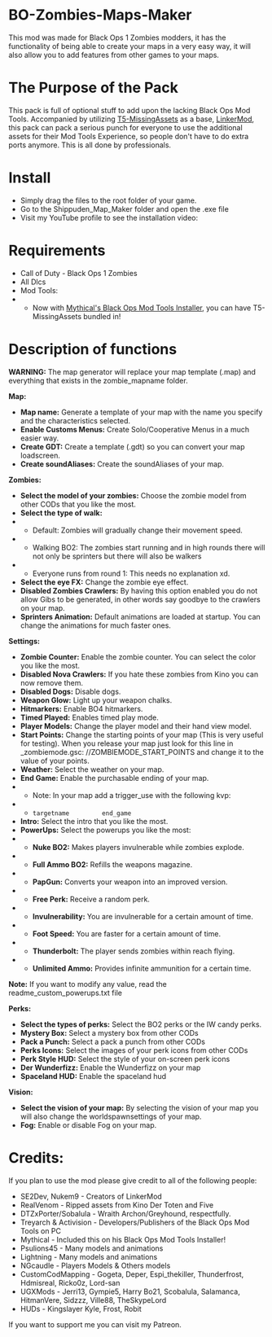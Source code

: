 # BO-Zombies-Maps-Maker

This mod was made for Black Ops 1 Zombies modders, it has the functionality of being able to create your maps in a very easy way, it will also allow you to add features from other games to your maps.

# The Purpose of the Pack
This pack is full of optional stuff to add upon the lacking Black Ops Mod Tools. Accompanied by utilizing [T5-MissingAssets](https://github.com/VenomModding/T5-MissingAssets "T5-MissingAssets") as a base, [LinkerMod](https://github.com/Nukem9/LinkerMod "LinkerMod"), this pack can pack a serious punch for everyone to use the additional assets for their Mod Tools Experience, so people don't have to do extra ports anymore. This is all done by professionals.

# Install
- Simply drag the files to the root folder of your game.
- Go to the Shippuden_Map_Maker folder and open the .exe file
- Visit my YouTube profile to see the installation video: 

# Requirements
- Call of Duty - Black Ops 1 Zombies
- All Dlcs
- Mod Tools:
- - Now with [Mythical's Black Ops Mod Tools Installer](https://github.com/Mythical-Github/Black-Ops-Mod-Tools-Installer "Mythical's Black Ops Mod Tools Installer"), you can have T5-MissingAssets bundled in!

# Description of functions

**WARNING:** The map generator will replace your map template (.map) and everything that exists in the zombie_mapname folder.

**Map:**
- **Map name:** Generate a template of your map with the name you specify and the characteristics selected.
- **Enable Customs Menus:** Create Solo/Cooperative Menus in a much easier way.
- **Create GDT:** Create a template (.gdt) so you can convert your map loadscreen.
- **Create soundAliases:** Create the soundAliases of your map.

**Zombies:**
- **Select the model of your zombies:** Choose the zombie model from other CODs that you like the most.
- **Select the type of walk:**
- - Default: Zombies will gradually change their movement speed.
- - Walking BO2: The zombies start running and in high rounds there will not only be sprinters but there will also be walkers
- - Everyone runs from round 1: This needs no explanation xd.
- **Select the eye FX:** Change the zombie eye effect.
- **Disabled Zombies Crawlers:** By having this option enabled you do not allow Gibs to be generated, in other words say goodbye to the crawlers on your map.
- **Sprinters Animation:** Default animations are loaded at startup. You can change the animations for much faster ones.

**Settings:**
- **Zombie Counter:** Enable the zombie counter. You can select the color you like the most.
- **Disabled Nova Crawlers:** If you hate these zombies from Kino you can now remove them.
- **Disabled Dogs:** Disable dogs.
- **Weapon Glow:** Light up your weapon chalks.
- **Hitmarkers:** Enable BO4 hitmarkers.
- **Timed Played:** Enables timed play mode.
- **Player Models:** Change the player model and their hand view model.
- **Start Points:** Change the starting points of your map (This is very useful for testing). When you release your map just look for this line in _zombiemode.gsc: //ZOMBIEMODE_START_POINTS and change it to the value of your points.
- **Weather:** Select the weather on your map.
- **End Game:** Enable the purchasable ending of your map.
- - Note: In your map add a trigger_use with the following kvp:
- - `targetname			end_game`
- **Intro:** Select the intro that you like the most.
- **PowerUps:** Select the powerups you like the most:
- - **Nuke BO2:** Makes players invulnerable while zombies explode.
- - **Full Ammo BO2:** Refills the weapons magazine.
- - **PapGun:** Converts your weapon into an improved version.
- - **Free Perk:** Receive a random perk.
- - **Invulnerability:** You are invulnerable for a certain amount of time.
- - **Foot Speed:** You are faster for a certain amount of time.
- - **Thunderbolt:** The player sends zombies within reach flying.
- - **Unlimited Ammo:** Provides infinite ammunition for a certain time.

**Note:** If you want to modify any value, read the readme_custom_powerups.txt file

**Perks:**
- **Select the types of perks:** Select the BO2 perks or the IW candy perks.
- **Mystery Box:** Select a mystery box from other CODs
- **Pack a Punch:** Select a pack a punch from other CODs
- **Perks Icons:** Select the images of your perk icons from other CODs
- **Perk Style HUD:** Select the style of your on-screen perk icons
- **Der Wunderfizz:** Enable the Wunderfizz on your map
- **Spaceland HUD:** Enable the spaceland hud

**Vision:**
- **Select the vision of your map:** By selecting the vision of your map you will also change the worldspawnsettings of your map.
- **Fog:** Enable or disable Fog on your map.

# Credits:
If you plan to use the mod please give credit to all of the following people:

- SE2Dev, Nukem9 - Creators of LinkerMod
- RealVenom - Ripped assets from Kino Der Toten and Five
- DTZxPorter/Sobalula - Wraith Archon/Greyhound, respectfully.
- Treyarch & Activision - Developers/Publishers of the Black Ops Mod Tools on PC
- Mythical - Included this on his Black Ops Mod Tools Installer!
- Psulions45 - Many models and animations
- Lightning - Many models and animations
- NGcaudle - Players Models & Others models
- CustomCodMapping - Gogeta, Deper, Espi_thekiller, Thunderfrost, Hdmisreal, Ricko0z, Lord-san
- UGXMods - Jerri13, Gympie5, Harry Bo21, Scobalula, Salamanca, HitmanVere, Sidzzz, Ville88, TheSkypeLord
- HUDs - Kingslayer Kyle, Frost, Robit

If you want to support me you can visit my Patreon.
